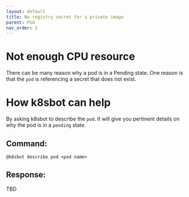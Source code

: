 ```yaml
---
layout: default
title: No registry secret for a private image
parent: Pod
nav_order: 2
---
```

# Not enough CPU resource
There can be many reason why a pod is in a Pending state.  One reason is that
the `pod` is referencing a secret that does not exist.

# How k8sbot can help
By asking k8sbot to describe the `pod`.  It will give you pertinent details on
why the pod is in a `pending` state.

## Command:
```
@k8sbot describe pod <pod name>
```

## Response:

TBD
